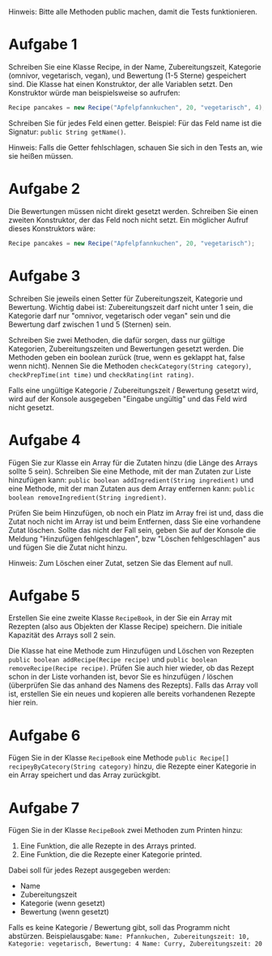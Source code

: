 Hinweis: Bitte alle Methoden public machen, damit die Tests funktionieren.

# Aufgabe 1
Schreiben Sie eine Klasse Recipe, in der Name, Zubereitungszeit, Kategorie (omnivor, vegetarisch, vegan), und Bewertung (1-5 Sterne) gespeichert sind.
Die Klasse hat einen Konstruktor, der alle Variablen setzt. Den Konstruktor würde man beispielsweise so aufrufen:
```java
Recipe pancakes = new Recipe("Apfelpfannkuchen", 20, "vegetarisch", 4);
```
Schreiben Sie für jedes Feld einen getter. 
Beispiel: Für das Feld name ist die Signatur: `public String getName()`. 

Hinweis: Falls die Getter fehlschlagen, schauen Sie sich in den Tests an, wie sie heißen müssen. 

# Aufgabe 2
Die Bewertungen müssen nicht direkt gesetzt werden. Schreiben Sie einen zweiten Konstruktor, der das Feld noch nicht setzt.
Ein möglicher Aufruf dieses Konstruktors wäre:
```java
Recipe pancakes = new Recipe("Apfelpfannkuchen", 20, "vegetarisch");
```
# Aufgabe 3
Schreiben Sie jeweils einen Setter für Zubereitungszeit, Kategorie und Bewertung. 
Wichtig dabei ist: Zubereitungszeit darf nicht unter 1 sein, die Kategorie darf nur "omnivor, vegetarisch oder vegan" sein und die Bewertung darf zwischen 1 und 5 (Sternen) sein. 

Schreiben Sie zwei Methoden, die dafür sorgen, dass nur gültige Kategorien, Zubereitungszeiten und Bewertungen gesetzt werden. Die Methoden geben ein boolean zurück (true, wenn es geklappt hat, false wenn nicht).
Nennen Sie die Methoden `checkCategory(String category)`, `checkPrepTime(int time)` und `checkRating(int rating)`.

Falls eine ungültige Kategorie / Zubereitungszeit / Bewertung gesetzt wird, wird auf der Konsole ausgegeben "Eingabe ungültig" und das Feld wird nicht gesetzt.

# Aufgabe 4
Fügen Sie zur Klasse ein Array für die Zutaten hinzu (die Länge des Arrays sollte 5 sein). Schreiben Sie eine Methode, mit der man Zutaten zur Liste hinzufügen kann: `public boolean addIngredient(String ingredient)` und eine Methode, mit der man Zutaten aus dem Array entfernen kann: `public boolean removeIngredient(String ingredient)`. 

Prüfen Sie beim Hinzufügen, ob noch ein Platz im Array frei ist und, dass die Zutat noch nicht im Array ist und beim Entfernen, dass Sie eine vorhandene Zutat löschen. Sollte das nicht der Fall sein, geben Sie auf der Konsole die Meldung "Hinzufügen fehlgeschlagen", bzw "Löschen fehlgeschlagen" aus und fügen Sie die Zutat nicht hinzu.

Hinweis: Zum Löschen einer Zutat, setzen Sie das Element auf null.

# Aufgabe 5
Erstellen Sie eine zweite Klasse `RecipeBook`, in der Sie ein Array mit Rezepten (also aus Objekten der Klasse Recipe) speichern. Die initiale Kapazität des Arrays soll 2 sein. 

Die Klasse hat eine Methode zum Hinzufügen und Löschen von Rezepten `public boolean addRecipe(Recipe recipe)` und `public boolean removeRecipe(Recipe recipe)`. Prüfen Sie auch hier wieder, ob das Rezept schon in der Liste vorhanden ist, bevor Sie es hinzufügen / löschen (überprüfen Sie das anhand des Namens des Rezepts). Falls das Array voll ist, erstellen Sie ein neues und kopieren alle bereits vorhandenen Rezepte hier rein.

# Aufgabe 6
Fügen Sie in der Klasse `RecipeBook` eine Methode `public Recipe[] recipeyByCatecory(String category)` hinzu, die Rezepte einer Kategorie in ein Array speichert und das Array zurückgibt. 

# Aufgabe 7
Fügen Sie in der Klasse `RecipeBook` zwei Methoden zum Printen hinzu:
1. Eine Funktion, die alle Rezepte in des Arrays printed.
2. Eine Funktion, die die Rezepte einer Kategorie printed.

Dabei soll für jedes Rezept ausgegeben werden:
- Name
- Zubereitungszeit
- Kategorie (wenn gesetzt)
- Bewertung (wenn gesetzt)

Falls es keine Kategorie / Bewertung gibt, soll das Programm nicht abstürzen. 
Beispielausgabe:
`
Name: Pfannkuchen, Zubereitungszeit: 10, Kategorie: vegetarisch, Bewertung: 4
Name: Curry, Zubereitungszeit: 20
`